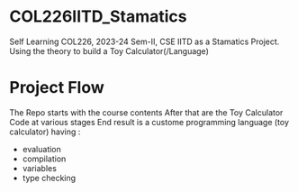 # COL226IITD_Stamatics
Self Learning COL226, 2023-24 Sem-II, CSE IITD as a Stamatics Project. Using the theory to build a Toy Calculator(/Language)

# Project Flow
The Repo starts with the course contents
After that are the Toy Calculator Code at various stages 
End result is a custome programming language (toy calculator) having :
- evaluation
- compilation
- variables
- type checking
